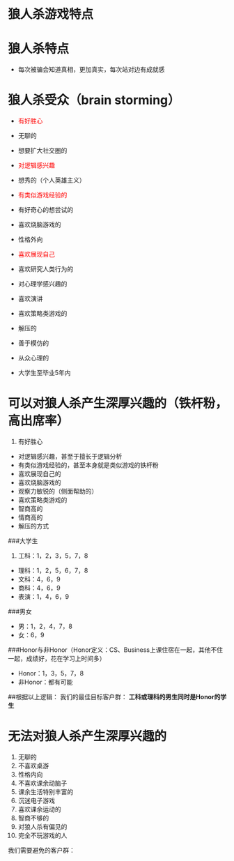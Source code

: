 # 狼人杀游戏特点



# 狼人杀特点
- 每次被骗会知道真相，更加真实，每次站对边有成就感


# 狼人杀受众（brain storming）

- <font color=red>有好胜心</font>
- 无聊的
- 想要扩大社交圈的
- <font color=red>对逻辑感兴趣</font>
- 想秀的（个人英雄主义）
- <font color=red>有类似游戏经验的</font>
- 有好奇心的想尝试的
- 喜欢烧脑游戏的
- 性格外向
- <font color=red>喜欢展现自己</font>
- 喜欢研究人类行为的 
- 对心理学感兴趣的
- 喜欢演讲
- 喜欢策略类游戏的
- 解压的
- 善于模仿的
- 从众心理的

- 大学生至毕业5年内

# 可以对狼人杀产生深厚兴趣的（铁杆粉，高出席率）
1. 有好胜心
- 对逻辑感兴趣，甚至于擅长于逻辑分析
- 有类似游戏经验的，甚至本身就是类似游戏的铁杆粉
- 喜欢展现自己的
- 喜欢烧脑游戏的
- 观察力敏锐的（侧面帮助的）
- 喜欢策略类游戏的
- 智商高的
- 情商高的
- 解压的方式


###大学生
1. 工科：1，2，3，5，7，8
- 理科：1，2，5，6，7，8
- 文科：4，6，9
- 商科：4，6，9
- 表演：1，4，6，9

###男女
- 男：1，2，4，7，8
- 女：6，9

###Honor与非Honor（Honor定义：CS、Business上课住宿在一起，其他不住一起，成绩好，花在学习上时间多）
- Honor：1，3，5，7，8
- 非Honor：都有可能




##根据以上逻辑：
我们的最佳目标客户群：
**工科或理科的男生同时是Honor的学生**


# 无法对狼人杀产生深厚兴趣的
1. 无聊的
2. 不喜欢桌游
3. 性格内向
4. 不喜欢课余动脑子
5. 课余生活特别丰富的
6. 沉迷电子游戏
7. 喜欢课余运动的
8. 智商不够的
9. 对狼人杀有偏见的
10. 完全不玩游戏的人

我们需要避免的客户群：

